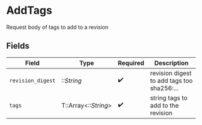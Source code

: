 # AddTags

Request body of tags to add to a revision


## Fields

| Field                                      | Type                                       | Required                                   | Description                                |
| ------------------------------------------ | ------------------------------------------ | ------------------------------------------ | ------------------------------------------ |
| `revision_digest`                          | *::String*                                 | :heavy_check_mark:                         | revision digest to add tags too sha256:... |
| `tags`                                     | T::Array<*::String*>                       | :heavy_check_mark:                         | string tags to add to the revision         |